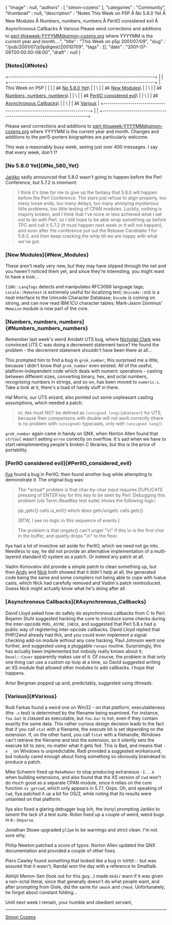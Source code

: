 {
   "image" : null,
   "authors" : [
      "simon-cozens"
   ],
   "categories" : "Community",
   "thumbnail" : null,
   "description" : "Notes This Week on P5P Â No 5.8.0 Yet Â New Modules Â Numbers, numbers, numbers Â PerlIO considered evil Â Asynchronous Callbacks Â Various Please send corrections and additions to perl-thisweek-YYYYMM@simon-cozens.org where YYYYMM is the current year and month....",
   "title" : "This Week on p5p 2001/07/09",
   "slug" : "/pub/2001/07/p5pdigest/20010709",
   "tags" : [],
   "date" : "2001-07-09T00:00:00-08:00",
   "draft" : null
}





### [Notes]{#Notes}

+-----------------------------------------------------------------------+
|                                                                       |
+-----------------------------------------------------------------------+
| This Week on P5P                                                      |
|                                                                       |
| â¢ [No 5.8.0 Yet](#No_580_Yet)\                                        |
| \                                                                     |
| â¢ [New Modules](#New_Modules)\                                        |
| \                                                                     |
| â¢ [Numbers, numbers, numbers](#Numbers_numbers_numbers)\              |
| \                                                                     |
| â¢ [PerlIO considered evil](#PerlIO_considered_evil)\                  |
| \                                                                     |
| â¢ [Asynchronous Callbacks](#Asynchronous_Callbacks)\                  |
| \                                                                     |
| â¢ [Various](#Various)                                                 |
+-----------------------------------------------------------------------+
|                                                                       |
+-----------------------------------------------------------------------+

Please send corrections and additions to
perl-thisweek-YYYYMM@simon-cozens.org where YYYYMM is the current year
and month. Changes and additions to the perl5-porters biographies are
particularly welcome.

This was a reasonably busy week, seeing just over 400 messages. I say
that every week, don't I?

### [No 5.8.0 Yet]{#No_580_Yet}

[Jarkko](http://simon-cozens.org/writings/whos-who.html#HIETANIEMI)
sadly announced that 5.8.0 wasn't going to happen before the Perl
Conference, but 5.7.2 is imminent:

> I think it's time for me to give up the fantasy that 5.8.0 will happen
> before the Perl Conference. The stars just refuse to align properly,
> too many loose ends, too many delays, too many annoying mysterious
> little problems, too little testing of CPAN modules. Luckily, nothing
> is majorly broken, and I think that I've more or less achieved what I
> set out to do with Perl, so I still hope to be able wrap something up
> before TPC and call it 5.7.2 (it must happen next week or it will not
> happen), and soon after the conference put out the Release Candidate 1
> for 5.8.0, and then keep cracking the whip till we are happy with what
> we've got.

### [New Modules]{#New_Modules}

These aren't really very new, but they may have slipped through the net
and you haven't noticed them yet, and since they're interesting, you
might want to have a look...

`I18N::LangTags` detects and manipulates RFC3066 language tags;
`Locale::Maketext` is extremely useful for localizing text;
`Unicode::UCD` is a neat interface to the Unicode Character Database;
`Encode` is coming on strong, and can now read IBM ICU character tables;
Mark-Jason Dominus' `Memoize` module is now part of the core.

### [Numbers, numbers, numbers]{#Numbers_numbers_numbers}

Remember last week's weird Amdahl UTS bug, where [Nicholas
Clark](http://simon-cozens.org/writings/whos-who.html#CLARK) was
convinced UTS C was doing a decrement statement twice? He found the
problem - the decrement statement shouldn't have been there at all...

This prompted him to find a bug in `grok_number`; this surprised me a
little, because I didn't know that `grok_number` even existed. All of
the useful, platform-independent code which deals with numeric
operations - casting between different sizes, converting binary, hex,
and octal numbers, recognising numbers in strings, and so on, has been
moved to `numeric.c`. Take a look at it, there's a load of handy stuff
in there.

Hal Morris, our UTS wizard, also pointed out some unpleasant casting
assumptions, which needed a patch:

> `UV_MAX` must NOT be defined as `(unsigned long){whatever}` for UTS,
> because then comparisons with double will not work correctly (there is
> no problem with `(unsigned)` typecasts, only with `(unsigned long)`)

`grok_number` again came in handy on QNX, when Norton Allen found that
`strtoul` wasn't setting `errno` correctly on overflow. It's sad when we
have to start reimplementing people's broken C libraries, but this is
the price of portability.

### [PerlIO considered evil]{#PerlIO_considered_evil}

[Ilya](http://simon-cozens.org/writings/whos-who.html#ZACHAREVICH) found
a bug in PerlIO, then found another bug while attempting to demonstrate
it. The original bug was:

> The \*actual\* problem is that char-by-char input requires DUPLICATE
> pressing of ENTER key for this key to be seen by Perl. Debugging this
> problem (via Term::ReadKey test suite) shows the following logic:
>
> pp\_getc() calls is\_eof() which does getc/ungetc calls getc()
>
> \[BTW, I see no logic in this sequence of events.\]
>
> The problem is that ungetc() can't unget "\\n" if this \\n is the
> first char in the buffer, and quietly drops "\\n" to the floor.

Ilya had a lot of invective set aside for PerlIO, which we need not go
into. Needless to say, he did not provide an alternative implementation
of a multi-layered standard IO system as a patch. Or indeed any patch at
all.

Vadim Konovalov did provide a simple patch to clean something up, but
then [Andy](http://simon-cozens.org/writings/whos-who.html#DOUGHERTY)
and [Nick](http://simon-cozens.org/writings/whos-who.html#ING-SIMMONS)
both showed that it didn't help at all, the generated code being the
same and some compilers not being able to cope with lvalue casts, which
Nick had carefully removed and Vadim's patch reintroduced. Guess Nick
might actually know what he's doing after all.

### [Asynchronous Callbacks]{#Asynchronous_Callbacks}

David Lloyd asked how do safely do asynchronous callbacks from C to
Perl. Bejamin Stuhl suggested hacking the core to introduce some checks
during the inter-opcode `PERL_ASYNC_CHECK`, and suggested that Perl
5.8.x had a public way of registering inter-opcode callbacks. David
Lloyd replied that PHP/Zend already had this, and you could even
implement a signal checking add-on module without any core hacking. Paul
Johnson went one further, and suggested using a pluggable `runops`
routine. Surprisingly, this has actually been implemented but nobody
really knows about it; `Devel::Cover` apparently makes use of it. Of
course, the problem is that only one thing can use a custom op loop at a
time, so David suggested writing an XS module that allowed other modules
to add callbacks. I hope that happens.

Artur Bergman popped up and, predictably, suggested using ithreads.

### [Various]{#Various}

Rudi Farkas found a weird one on Win32 - on that platform,
executableness (the `-x` test) is determined by the filename being
examined. For instance, `foo.bat` is classed as executable, but
`foo.bar` is not, even if they contain exactly the same data. This
rather curious design decision leads to the fact that if you call `stat`
with a filename, the execute bit is set depending on the extension. If,
on the other hand, you call `fstat` with a filehandle, Windows can't
retrieve the filename and test the extension, so it silently sets the
execute bit to zero, no matter what it gets fed. This is Bad, and means
that `-x _` on Windows is unpredictable. Radi provided a suggested
workaround, but nobody cared enough about fixing something so obviously
braindead to produce a patch.

Mike Schwern fixed up `MakeMaker` to stop producing extraneous `-I...`s
when building extensions, and also found that the XS version of `Cwd`
won't do much good as a separate CPAN module, since it relies on the
core function `sv_getcwd`, which only appears in 5.7.1. Oops. Oh, and
speaking of `Cwd`, Ilya patched it up a bit for OS/2, while noting that
its results were untainted on that platform.

Ilya also fixed a glaring debugger bug (oh, the irony) prompting Jarkko
to lament the lack of a test suite. Robin fixed up a couple of weird,
weird bugs in `B::Deparse`.

Jonathan Stowe upgraded `pl2pm` to be warnings and strict clean. I'm not
sure why.

Philip Newton patched a score of typos. Norton Allen updated the QNX
documentation and provided a couple of other fixes.

Piers Cawley found something that looked like a bug in `SUPER::` but was
assured that it wasn't; Randal won the day with a reference to
Smalltalk.

Abhijit Menon-Sen (look out for this guy...) made `mkdir` warn if it was
given a non-octal literal, since that generally doesn't do what people
want, and after prompting from Gisle, did the same for `umask` and
`chmod`. Unfortunately, he forgot about constant folding...

Until next week I remain, your humble and obedient servant,

------------------------------------------------------------------------

[Simon Cozens](mailto:mjd-perl-thisweek-200107+@simon-cozens.org)



